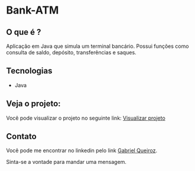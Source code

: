 # Bank-ATM

## O que é ?
Aplicação em Java que simula um terminal bancário.
Possui funções como consulta de saldo, depósito, transferências e saques. 

## Tecnologias
- Java

## Veja o projeto:
Você pode visualizar o projeto no seguinte link: [Visualizar projeto](https://netrunnerfox.github.io/Landing-anhanguera/)

## Contato
Você pode me encontrar no linkedin pelo link [Gabriel Queiroz](https://www.linkedin.com/in/gabriel-de-queiroz-24146b236 "Perfil de Gabriel Queiroz").

Sinta-se a vontade para mandar uma mensagem.
